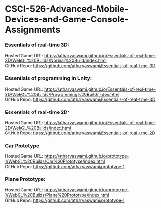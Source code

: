 # CSCI-526-Advanced-Mobile-Devices-and-Game-Console-Assignments

### Essentials of real-time 3D: <br>
Hosted Game URL: https://atharvaswami.github.io/Essentials-of-real-time-3D/WebGL%20Builds/Normal%20Build/index.html <br>
GitHub Repo: https://github.com/atharvaswami/Essentials-of-real-time-3D <br>

### Essentials of programming in Unity: <br>
Hosted Game URL: https://atharvaswami.github.io/Essentials-of-real-time-3D/WebGL%20Builds/Programming%20Build/index.html <br>
GitHub Repo: https://github.com/atharvaswami/Essentials-of-real-time-3D <br>

### Essentials of real-time 2D: <br>
Hosted Game URL: https://atharvaswami.github.io/Essentials-of-real-time-2D/WebGL%20Builds/index.html <br>
GitHub Repo: https://github.com/atharvaswami/Essentials-of-real-time-2D <br>

### Car Prototype: <br>
Hosted Game URL: https://atharvaswami.github.io/prototype-1/WebGL%20Builds/Car%20Prototype/index.html <br>
GitHub Repo: https://github.com/atharvaswami/prototype-1 <br>

### Plane Prototype: <br>
Hosted Game URL: https://atharvaswami.github.io/prototype-1/WebGL%20Builds/Plane%20Prototype/index.html <br>
GitHub Repo: https://github.com/atharvaswami/prototype-1 <br>

